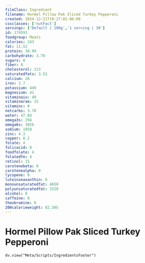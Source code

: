 ```yaml
---
fileClass: Ingredient
filename: Hormel Pillow Pak Sliced Turkey Pepperoni
created: 2024-12-21T19:27:02-06:00
cssclasses: ['nutFact']
servings: ['Default | 100g','1 serving | 30']
id: 174593
foodgroup: Meats
calories: 243
fat: 11.52
protein: 30.99
carbohydrate: 3.78
sugars: 0
fiber: 0
cholesterol: 123
saturatedfats: 3.52
calcium: 26
iron: 2.7
potassium: 449
magnesium: 41
vitaminaiu: 49
vitaminarae: 15
vitaminc: 0
netcarbs: 3.78
water: 47.84
omega3s: 294
omega6s: 3026
sodium: 1858
zinc: 4.3
copper: 0.2
folate: 4
folicacid: 0
foodfolate: 4
folatedfe: 4
retinol: 15
carotenebeta: 0
carotenealpha: 0
lycopene: 0
luteinzeaxanthin: 0
monounsaturatedfat: 4650
polyunsaturatedfat: 3320
alcohol: 0
caffeine: 0
theobromine: 0
200calorieweight: 82.305
---
```


# Hormel Pillow Pak Sliced Turkey Pepperoni

```dataviewjs
dv.view("Meta/Scripts/IngredientsFooter")
```